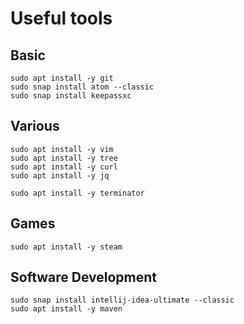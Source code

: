 # Useful tools

## Basic
```
sudo apt install -y git
sudo snap install atom --classic
sudo snap install keepassxc
```

## Various
```
sudo apt install -y vim
sudo apt install -y tree
sudo apt install -y curl
sudo apt install -y jq

sudo apt install -y terminator
```

## Games
```
sudo apt install -y steam
```

## Software Development
```
sudo snap install intellij-idea-ultimate --classic
sudo apt install -y maven
```
